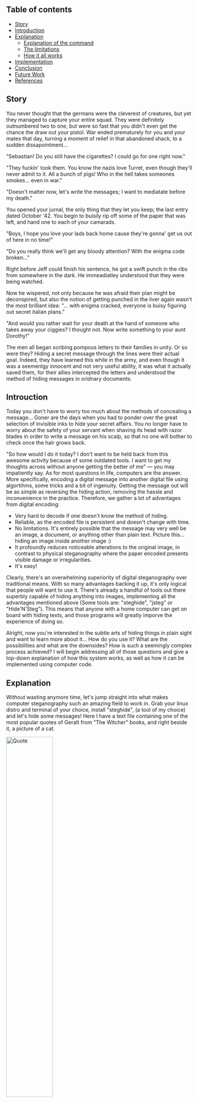 <!-- TABLE OF CONTENTS -->
## Table of contents
	
* [Story](#story)
* [Introduction](#introduction)
* [Explanation](#explanation)
  * [Explanation of the command](#explanation-of-the-command)
  * [The limitations](#the-limitations)
  * [How it all works](#how-it-all-works)
* [Implementation](#implementation)
* [Conclusion](#conclusion)
* [Future Work](#future-work)
* [References](#references)

<!-- STORY -->
## Story

You never thought that the germans were the cleverest of creatures, but yet they managed to capture your entire squad. They were definitely outnumbered two to one, but were so fast that you didn't even get the chance the draw out your pistol. War ended prematurely for you and your mates that day, turning a moment of relief in that abandoned shack, to a sudden dissapointment...

"Sebastian! Do you still have the cigarettes? I could go for one right now."

"They fuckin' took them. You know the nazis love Turret, even though they'll never admit to it. All a bunch of pigs! Who in the hell takes someones smokes... even in war."

"Doesn't matter now, let's write the messages; I want to mediatate before my death."

You opened your jurnal, the only thing that they let you keep; the last entry dated October '42. You begin to buisily rip off some of the paper that was left, and hand one to each of your camarads.

"Boys, I hope you love your lads back home cause they're gonna' get us out of here in no time!"

"Do you really think we'll get any bloody attention? With the enigma code broken..." 

Right before Jeff could finish his sentence, he got a swift punch in the ribs from somewhere in the dark. He immeadiatley understood that they were being watched.

Now he wispered, not only because he was afraid their plan might be deconspired, but also the notion of getting punched in the liver again wasn't the most brilliant idea: "... with enigma cracked, everyone is buisy figuring out secret italian plans."

"And would you rather wait for your death at the hand of someone who takes away your ciggies? I thought not. Now write something to your aunt Dorothy!"

The men all began scribing pompous letters to their families in unity. Or so were they? Hiding a secret message through the lines were their actual goal. Indeed, they have learned this while in the army, and even though it was a seemenlgy innocent and not very useful ability, it was what it actually saved them, for their allies intercepted the letters and understood the method of hiding messages in oridnary documents.

<!-- INTRODUCTION -->
## Introuction

Today you don't have to worry too much about the methods of concealing a message... Goner are the days when you had to ponder over the great selection of invisible inks to hide your secret affairs. You no longer have to worry about the safety of your servant when shaving its head with razor blades in order to write a message on his scalp, so that no one will bother to check once the hair grows back.

"So how would I do it today? I don't want to be held back from this awesome activity because of some outdated tools. I want to get my thoughts across without anyone getting the better of me" — you may impatiently say. As for most questions in life, computers are the  answer. More specifically, encoding a digital message into another digital file using algortihms, some tricks and a bit of ingenuity. Getting the message out will be as simple as reversing the hiding action, removing the hassle and inconvenience in the practice. Therefore, we gather a lot of advantages from digital encoding:
* Very hard to decode if one doesn't know the method of hiding.
* Reliable, as the encoded file is persistent and doesn't change with time.
* No limitations. It's entirely possible that the message may very well be an image, a document, or anything other than plain text. Picture this... hiding an image inside another image :)
* It profoundly reduces noticeable alterations to the original image, in contrast to physical steganography where the paper encoded presents visible damage or irregularities.
* It's easy!

Clearly, there's an overwhelming superiority of digital steganography over traditional means. With so many advantages backing it up, it's only logical that people will want to use it. There's already a handful of tools out there superbly capable of hiding anything into images, implementing all the advantages mentioned above (Some tools are: "steghide", "jsteg" or "Hide'N'Steg"). This means that anyone with a home computer can get on board with hiding texts, and those programs will greatly imporve the experience of doing so. 

Alright, now you're interested in the subtle arts of hiding things in plain sight and want to learn more about it... How do you use it? What are the possibilities and what are the downsides? How is such a seemingly complex process achieved? I will begin addressing all of those questions and give a top-down explanation of how this system works, as well as how it can be implemented using computer code.

<!-- EXPLANATION -->
## Explanation

Without wasting anymore time, let's jump straight into what makes computer steganography such an amazing field to work in. Grab your linux distro and terminal of your choice, install "steghide", (a tool of my choice) and let's hide some messages! Here I have a text file containing one of the most popular quotes of Geralt from "The Witcher" books, and right beside it, a picture of a cat.

 <div class="row">
  <div class="column">
    <img src="images/Quote.jpg" alt="Quote" width="50%" height="50%">
  </div>
  <div class="column">
    <img src= "images/Cat.jpg" alt="Cat" width="35%" height="50%">
  </div>
</div> 

Fire up the terminal, and let's embed the text file right inside that Cat.jpeg:

```bash
	steghide embed -v -cf 'Cat.jpg' -ef 'quote.txt' -p 'Dieffenbachia'
```
<!-- EXPLANATION OF THE COMMAND -->
### Explanation of the command
* steghide is the name of the compiled binary we're going to use.
* embed is the first option that steghide needs to get as input when you want to hide files.
* the well known -v flag for verbose output gives extra information on what is hapenning behind the hood.
* the -cf is for "cover file" and the next argument will specify the path of the file you want to embed into. In this context, "cover file" is just a fancy term for my cat image.
* the -ef flag stands for "embed file" and lets you pass the path of the file you want to hide, and in this case it's going to be my witcher quote.
* finally, you have to provide a password so that only you can access the contents. Alternatively, you can omit this flag and set it at the password promt from standard input.

Executing this command will begin the process of embedding the data, and if everything runs smoothly, you should get an output like this:

```bash
	reading secret file "quote.txt"... done
	reading cover file "Cat.jpg"... done
	creating the graph... 229 sample values, 1469 vertices, 791725 edges
	executing Static Minimum Degree Construction Heuristic... 99,9% (1,0) done
```

Steghide will hide the data directly inside of that image, so be sure you'll have a backup just in case, because you're not getting your original file back.

Now take a look at the modified image! It's so cool, it's marvelous, it's... it's the same image. Remember when I told you the file remains more or less the same and there's no way of telling with the naked eye that there's something hidden inside? — That's exactly the point. The integrity of the original file must approximatively remain the same for the steganographic process to be successful. Now, there is not to say that there will be someone ceasing you from cramming in so much data that you completely eradicate even the slightest trace of a cat in that image; it will also be quite obvious that you've hidden something secret when your feline buddy looks like the noise of an old cathode tube TV. Additionally, you can hide your texts in audio files which is another format that doesn't require precision in order to be understood by us.

Extracting the contents of the embeded file is as easy as the first command:

```bash
	steghide extract -v -sf 'Cat.jpg' -xf 'My_secret_msg.txt' -p 'Dieffenbachia'
```

* -sf stands for "stegofile" and it's pretty self explanatory. Give it a file that has been edited by steghide before.
* -xf 'extract file' into a new file which you can also name and save. Interestingly, you can replace the file name with a dash "-" and get the output directly to stdout.


<!-- THE LIMITATIONS -->
### The limitations
Perhaps you have noticed, steganography very much likes to play with human perception and our inability of distinguishing slight changes on grand scales. I can only describe it as being a very precise tool that deals with imprecision. However, if you push it too hard, it might break on you, as it is with any fine and precise tool. For instance, passing a file too big for embedding will result in an error as there is so much space you can use in an image or audio file. Moreover, there's only a handful of file formats that can be used as cover files. Think about it; it wouldn't make sense to change the inner workings of a text message, it's going to result in something incoherent because the text file is too precise in what it has to offer. Let me explain in more detail:

<!-- HOW IT ALL WORKS -->
### How it all works
As we all know, our computer files are all made from a very long sequence of bytes, which represent contiguous blocks of memory on our storage devices. However, the way we interpret those bytes is very important... We can choose to look at a file as an image, text document, e-book or a game. I don't care that the sequence of bytes 01100011 01100001 01110100 spells out "cat" in ascii;  all I can really see is this strange grey-purple. That's right! I chose to interpret the bytes as a pixel made out of R(ed)G(reen)(B)lue values (I came to understand that computer science is just a big and extensive collection of standards, and this example shows why they're so important). Realising this holds the key to our understanding of steganography.

So here's a plan of attack: Break down the file into its elementary components and fit them into your cover file, make sure it can't be noticed, keep the image file as it, and don't increase the size and don't just paste the characters at the end. It's afterwards mandatory that you can extract the file as it was before this process took place. Luckily, you don't have to find ways of resolving all of those problems and you can adapt what other very smart people developed. Least Significant Bit, LSB in short, refers to the first bit that has the lowest importance in large-scale operations. For example, the first bit of the number 100 is zero, whereas for 101 is one, so changing the last bit had only a significance in changing the number's parity. On the other hand, if I change the most significant bit of 100 (which also happens to be zero), all of the sudden, from 100 we skyrocket all the way to 228. The same goes for colors as well: (252, 3, 144) in RGB is a beautiful and warm pink. If I change the last bit into one so that the green value turns from 3 to 131, the color will change significantly.

The big revelation is that changing the LSB from any of the pixel's color values will imperceptibly change the pixel. Thus,  doing so to every byte of information will result in a copy of the image with vast amounts of differences. The new file is by all means identically to the original and completely changed at the same time.

How does this help us? Well, those changed bits could be tiny segments of our message we so dearly want to encode! Breaking up our message into small bits and sticking them at the end of each pixel until we run out of data to encode will do the trick. This method not only superbly hides all of our data without increasing the size of the cover file, but also keeps the integrity of the original intact. Afterwards, we can reconstruct our message by reversing the process and get the ending bite of every pixel, sequentially sticking them one next to each other until we get the original message back in its full glory.

	[Picture showing the process]

<!-- IMPLEMENTATION -->
## Implementation

<!-- CONCLUSION -->
## Conclusion
  Write conclusion

<!-- FUTURE WORK -->
## Future work
  Write future work

<!-- References -->
## References
  Write references
